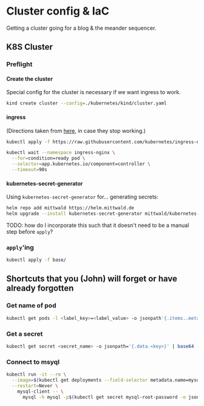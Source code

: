 # Cluster config & IaC

Getting a cluster going for a blog & the meander sequencer.

## K8S Cluster

### Preflight

#### Create the cluster

Special config for the cluster is necessary if we want ingress to work.

```sh
kind create cluster --config=./kubernetes/kind/cluster.yaml
```

#### ingress

(Directions taken from [here][1], in case they stop working.)

```sh
kubectl apply -f https://raw.githubusercontent.com/kubernetes/ingress-nginx/main/deploy/static/provider/kind/deploy.yaml
```

```sh
kubectl wait --namespace ingress-nginx \
  --for=condition=ready pod \
  --selector=app.kubernetes.io/component=controller \
  --timeout=90s
```

#### kubernetes-secret-generator

Using `kubernetes-secret-generator` for... generating secrets:

```sh
helm repo add mittwald https://helm.mittwald.de
helm upgrade --install kubernetes-secret-generator mittwald/kubernetes-secret-generator
```

TODO: how do I incorporate this such that it doesn't need to be a manual step before `apply`?

### `apply`'ing

```sh
kubectl apply -f base/
```

## Shortcuts that you (John) will forget or have already forgotten

### Get name of pod

```sh
kubectl get pods -l <label_key>=<label_value> -o jsonpath'{.items..metadata.name}'
```

### Get a secret

```sh
kubectl get secret <secret_name> -o jsonpath='{.data.<key>}' | base64 -D
```

### Connect to msyql

```sh
kubectl run -it --rm \
  --image=$(kubectl get deployments --field-selector metadata.name=mysql -o jsonpath='{.items..spec.template.spec.containers..image}') \
  --restart=Never \
    mysql-client -- \
      mysql -h mysql -p$(kubectl get secret mysql-root-password -o jsonpath='{.data.password}' | base64 -D)
```

[1]: https://kind.sigs.k8s.io/docs/user/ingress/
